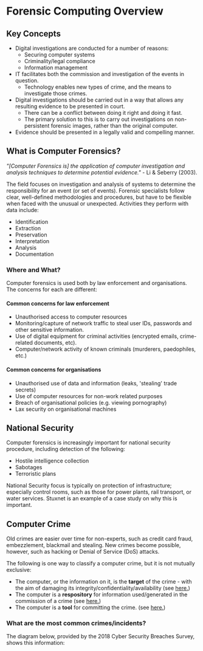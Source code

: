 # Forensic Computing Overview

## Key Concepts
- Digital investigations are conducted for a number of reasons:
	- Securing computer systems
	- Criminality/legal compliance
	- Information management
- IT facilitates both the commission and investigation of the events in question.
	- Technology enables new types of crime, and the means to investigate those crimes.
- Digital investigations should be carried out in a way that allows any resulting evidence to be presented in court.
	- There can be a conflict between doing it right and doing it fast.
	- The primary solution to this is to carry out investigations on non-persistent forensic images, rather than the original computer.
- Evidence should be presented in a legally valid and compelling manner.

## What is Computer Forensics?

*"\[Computer Forensics is\] the application of computer investigation and analysis techniques to determine potential evidence."* - Li & Seberry (2003).

The field focuses on investigation and analysis of systems to determine the responsibility for an event (or set of events). Forensic specialists follow clear, well-defined methodologies and procedures, but have to be flexible when faced with the unusual or unexpected. Activities they perform with data include:

- Identification
- Extraction
- Preservation
- Interpretation
- Analysis
- Documentation

### Where and What?

Computer forensics is used both by law enforcement and organisations. The concerns for each are different:

#### Common concerns for law enforcement
- Unauthorised access to computer resources
- Monitoring/capture of network traffic to steal user IDs, passwords and other sensitive information.
- Use of digital equipment for criminal activities (encrypted emails, crime-related documents, etc).
- Computer/network activity of known criminals (murderers, paedophiles, etc.)

#### Common concerns for organisations
- Unauthorised use of data and information (leaks, 'stealing' trade secrets)
- Use of computer resources for non-work related purposes
- Breach of organisational policies (e.g. viewing pornography)
- Lax security on organisational machines

## National Security

Computer forensics is increasingly important for national security procedure, including detection of the following:
- Hostile intelligence collection
- Sabotages
- Terroristic plans

National Security focus is typically on protection of infrastructure; especially control rooms, such as those for power plants, rail transport, or water services. Stuxnet is an example of a case study on why this is important.

## Computer Crime

Old crimes are easier over time for non-experts, such as credit card fraud, embezzlement, blackmail and stealing. New crimes become possible, however, such as hacking or Denial of Service (DoS) attacks.

The following is one way to classify a computer crime, but it is not mutually exclusive:
- The computer, or the information on it, is the **target** of the crime - with the aim of damaging its integrity/confidentiality/availability (see [here.](https://www.bbc.co.uk/news/world-asia-23324172))
- The computer is a **respository** for information used/generated in the commission of a crime (see [here.](https://www.bbc.co.uk/news/magazine-20237564))
- The computer is a **tool** for committing the crime. (see [here.](https://www.bbc.co.uk/news/uk-england-hanpshire-18536940))

### What are the most common crimes/incidents?

The diagram below, provided by the 2018 Cyber Security Breaches Survey, shows this information:

